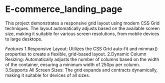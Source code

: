 # E-commerce_landing_page

This project demonstrates a responsive grid layout using modern CSS Grid techniques. The layout automatically adjusts based on the available screen size, making it suitable for various screen resolutions, from mobile devices to large desktops.

*Features*
1.Responsive Layout: Utilizes the CSS Grid auto-fit and minmax() properties to create a flexible, grid-based layout.
2.Dynamic Column Resizing: Automatically adjusts the number of columns based on the width of the container, ensuring a minimum width of 250px per column.
3.Supports All Screen Sizes: The grid expands and contracts dynamically, making it suitable for devices of all sizes.
